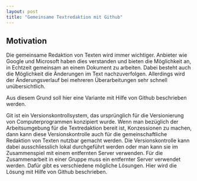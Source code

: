 ```yaml
---
layout: post
title: "Gemeinsame Textredaktion mit Github"
---
```


## Motivation

Die gemeinsame Redaktion von Texten wird immer wichtiger. Anbieter wie
Google und Microsoft haben dies verstanden und bieten die Möglichkeit
an, in Echtzeit gemeinsam an einem Dokument zu arbeiten. Dabei besteht
auch die Möglichkeit die Änderungen im Text nachzuverfolgen. Allerdings
wird der Änderungsverlauf bei mehreren Überarbeitungen sehr schnell
unübersichtlich.

Aus diesem Grund soll hier eine Variante mit Hilfe von Github
beschrieben werden.

Git ist ein Versionskontrollsystem, das ursprünglich für die
Versionierung von Computerprogrammen konzipiert wurde. Wenn man
bezüglich der Arbeitsumgebung für die Textredaktion bereit ist,
Konzessionen zu machen, dann kann diese Versionskontrolle auch für die
gemeinschaftliche Redaktion von Texten nutzbar gemacht werden. Die
Versionskontrolle kann dabei ausschliesslich lokal durchgeführt werden
oder man kann sie im Zusammenspiel mit einem entfernten Server
verwenden. Für die Zusammenarbeit in einer Gruppe muss ein entfernter
Server verwendet werden. Dafür gibt es verschiedene mögliche Lösungen.
Hier wird die Lösung mit Hilfe von Github beschrieben.